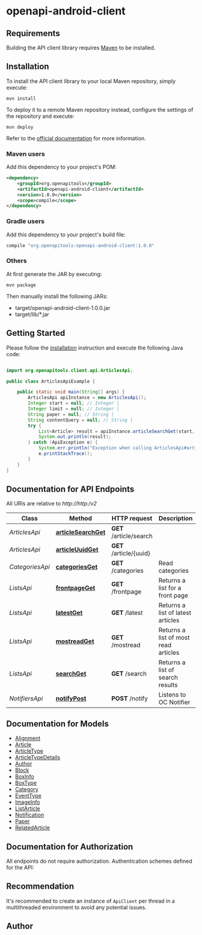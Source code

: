 # openapi-android-client

## Requirements

Building the API client library requires [Maven](https://maven.apache.org/) to be installed.

## Installation

To install the API client library to your local Maven repository, simply execute:

```shell
mvn install
```

To deploy it to a remote Maven repository instead, configure the settings of the repository and execute:

```shell
mvn deploy
```

Refer to the [official documentation](https://maven.apache.org/plugins/maven-deploy-plugin/usage.html) for more information.

### Maven users

Add this dependency to your project's POM:

```xml
<dependency>
    <groupId>org.openapitools</groupId>
    <artifactId>openapi-android-client</artifactId>
    <version>1.0.0</version>
    <scope>compile</scope>
</dependency>
```

### Gradle users

Add this dependency to your project's build file:

```groovy
compile "org.openapitools:openapi-android-client:1.0.0"
```

### Others

At first generate the JAR by executing:

    mvn package

Then manually install the following JARs:

- target/openapi-android-client-1.0.0.jar
- target/lib/*.jar

## Getting Started

Please follow the [installation](#installation) instruction and execute the following Java code:

```java

import org.openapitools.client.api.ArticlesApi;

public class ArticlesApiExample {

    public static void main(String[] args) {
        ArticlesApi apiInstance = new ArticlesApi();
        Integer start = null; // Integer | 
        Integer limit = null; // Integer | 
        String paper = null; // String | 
        String contentQuery = null; // String | 
        try {
            List<Article> result = apiInstance.articleSearchGet(start, limit, paper, contentQuery);
            System.out.println(result);
        } catch (ApiException e) {
            System.err.println("Exception when calling ArticlesApi#articleSearchGet");
            e.printStackTrace();
        }
    }
}

```

## Documentation for API Endpoints

All URIs are relative to *http://http:/v2*

Class | Method | HTTP request | Description
------------ | ------------- | ------------- | -------------
*ArticlesApi* | [**articleSearchGet**](docs/ArticlesApi.md#articleSearchGet) | **GET** /article/search | 
*ArticlesApi* | [**articleUuidGet**](docs/ArticlesApi.md#articleUuidGet) | **GET** /article/{uuid} | 
*CategoriesApi* | [**categoriesGet**](docs/CategoriesApi.md#categoriesGet) | **GET** /categories | Read categories
*ListsApi* | [**frontpageGet**](docs/ListsApi.md#frontpageGet) | **GET** /frontpage | Returns a list for a front page
*ListsApi* | [**latestGet**](docs/ListsApi.md#latestGet) | **GET** /latest | Returns a list of latest articles
*ListsApi* | [**mostreadGet**](docs/ListsApi.md#mostreadGet) | **GET** /mostread | Returns a list of most read articles
*ListsApi* | [**searchGet**](docs/ListsApi.md#searchGet) | **GET** /search | Returns a list of search results
*NotifiersApi* | [**notifyPost**](docs/NotifiersApi.md#notifyPost) | **POST** /notify | Listens to OC Notifier


## Documentation for Models

 - [Alignment](docs/Alignment.md)
 - [Article](docs/Article.md)
 - [ArticleType](docs/ArticleType.md)
 - [ArticleTypeDetails](docs/ArticleTypeDetails.md)
 - [Author](docs/Author.md)
 - [Block](docs/Block.md)
 - [BoxInfo](docs/BoxInfo.md)
 - [BoxType](docs/BoxType.md)
 - [Category](docs/Category.md)
 - [EventType](docs/EventType.md)
 - [ImageInfo](docs/ImageInfo.md)
 - [ListArticle](docs/ListArticle.md)
 - [Notification](docs/Notification.md)
 - [Paper](docs/Paper.md)
 - [RelatedArticle](docs/RelatedArticle.md)


## Documentation for Authorization

All endpoints do not require authorization.
Authentication schemes defined for the API:

## Recommendation

It's recommended to create an instance of `ApiClient` per thread in a multithreaded environment to avoid any potential issues.

## Author



